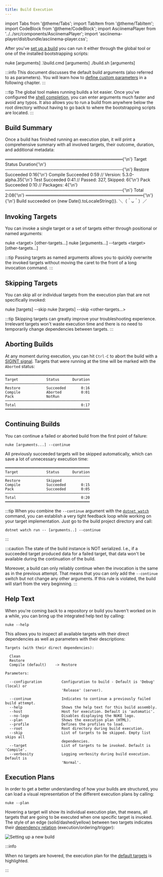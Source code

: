 ```yaml
---
title: Build Execution
---
```


import Tabs from '@theme/Tabs';
import TabItem from '@theme/TabItem';
import CodeBlock from '@theme/CodeBlock';
import AsciinemaPlayer from '../../src/components/AsciinemaPlayer';
import 'asciinema-player/dist/bundle/asciinema-player.css';

After you've [set up a build](02-setup.md) you can run it either through the global tool or one of the installed bootstrapping scripts:

<Tabs>
  <TabItem value="global-tool" label="Global Tool" default>
    <CodeBlock>nuke [arguments]</CodeBlock>
  </TabItem>
  <TabItem value="windows" label="Windows" default>
    <CodeBlock>.\build.cmd [arguments]</CodeBlock>
  </TabItem>
  <TabItem value="linux" label="Linux" default>
    <CodeBlock>./build.sh [arguments]</CodeBlock>
  </TabItem>
</Tabs>

:::info
This document discusses the default build arguments (also referred to as parameters). You will learn how to [define custom parameters](../02-fundamentals/06-parameters.md) in a following chapter.
:::

:::tip
The global tool makes running builds a lot easier. Once you've configured the [shell completion](../06-global-tool/00-shell-completion.md), you can enter arguments much faster and avoid any typos. It also allows you to run a build from anywhere below the root directory without having to go back to where the bootstrapping scripts are located.
:::

## Build Summary

Once a build has finished running an execution plan, it will print a comprehensive summary with all involved targets, their outcome, duration, and additional metadata:

<CodeBlock>
═══════════════════════════════════════{'\n'}
Target             Status      Duration{'\n'}
───────────────────────────────────────{'\n'}
Restore            Succeeded       0:16{'\n'}
Compile            Succeeded       0:59   // Version: 5.3.0-alpha.35{'\n'}
Test               Succeeded       0:41   // Passed: 327, Skipped: 6{'\n'}
Pack               Succeeded       0:10   // Packages: 4{'\n'}
───────────────────────────────────────{'\n'}
Total                              2:08{'\n'}
═══════════════════════════════════════{'\n'}
{'\n'}
Build succeeded on {new Date().toLocaleString()}. ＼（＾ᴗ＾）／
</CodeBlock>

[//]: # (## Default Parameters)
[//]: # ()
[//]: # (| Parameter     | Comment                                                   |)
[//]: # (|:--------------|:----------------------------------------------------------|)
[//]: # (| `--target`    | List of targets to be invoked                             |)
[//]: # (| `--skip`      | List of targets to be skipped &#40;empty for all non-invoked&#41; |)
[//]: # (| `--help`      | Shows the help text                                       |)
[//]: # (| `--host`      | Forcefully sets the `Host` implementation                 |)
[//]: # (| `--profile`   | List of `parameters.<name>.json` files to load            |)
[//]: # (| `--plan`      | Shows the HTML dependency graph                           |)
[//]: # (| `--verbosity` | Sets the verbosity used for logging                       |)
[//]: # (| `--continue`  | Continues the build from last point of failure            |)
[//]: # (| `--root`      | Forcefully sets the root directory                        |)

## Invoking Targets

You can invoke a single target or a set of targets either through positional or named arguments:

<Tabs>
  <TabItem value="positional-argument" label="Positional Argument" default>
    <CodeBlock>nuke &lt;target&gt; [other-targets...]</CodeBlock>
  </TabItem>
  <TabItem value="named-argument" label="Named Argument">
    <CodeBlock>nuke [arguments...] --targets &lt;target&gt; [other-targets...]</CodeBlock>
  </TabItem>
</Tabs>

:::tip
Passing targets as named arguments allows you to quickly overwrite the invoked targets without moving the caret to the front of a long invocation command.
:::

## Skipping Targets

You can skip all or individual targets from the execution plan that are not specifically invoked:

<Tabs>
    <TabItem value="skip-all" label="Skipping All Targets" default>
        <CodeBlock>nuke [targets] --skip</CodeBlock>
    </TabItem>
    <TabItem value="skip-individual" label="Skipping Individual Targets">
        <CodeBlock>nuke [targets] --skip &lt;other-targets...&gt;</CodeBlock>
    </TabItem>
</Tabs>

:::tip
Skipping targets can greatly improve your troubleshooting experience. Irrelevant targets won't waste execution time and there is no need to temporarily change dependencies between targets.
:::

## Aborting Builds

At any moment during execution, you can hit `Ctrl-C` to abort the build with a [SIGINT signal](https://docs.microsoft.com/en-us/windows/console/ctrl-c-and-ctrl-break-signals). Targets that were running at the time will be marked with the `Aborted` status:

```
═══════════════════════════════════════
Target             Status      Duration
───────────────────────────────────────
Restore            Succeeded       0:16
Compile            Aborted         0:01
Pack               NotRun
───────────────────────────────────────
Total                              0:17
═══════════════════════════════════════
```

## Continuing Builds

You can continue a failed or aborted build from the first point of failure:

```
nuke [arguments...] --continue
```

All previously succeeded targets will be skipped automatically, which can save a lot of unnecessary execution time:

```
═══════════════════════════════════════
Target             Status      Duration
───────────────────────────────────────
Restore            Skipped
Compile            Succeeded       0:15
Pack               Succeeded       0:05
───────────────────────────────────────
Total                              0:20
═══════════════════════════════════════
```

:::tip
When you combine the `--continue` argument with the [`dotnet watch`](https://docs.microsoft.com/dotnet/core/tools/dotnet-watch) command, you can establish a very tight feedback loop while working on your target implementation. Just go to the build project directory and call:

```
dotnet watch run -- [arguments..] --continue
```
:::

:::caution
The state of the build instance is NOT serialized. I.e., if a succeeded target produced data for a failed target, that data won't be available during the continuation of the build.

Moreover, a build can only reliably continue when the invocation is the same as in the previous attempt. That means that you can only add the `--continue` switch but not change any other arguments. If this rule is violated, the build will start from the very beginning.
:::

## Help Text

When you're coming back to a repository or build you haven't worked on in a while, you can bring up the integrated help text by calling:

```
nuke --help
```

This allows you to inspect all available targets with their direct dependencies as well as parameters with their descriptions:

```text
Targets (with their direct dependencies):

  Clean
  Restore
  Compile (default)    -> Restore

Parameters:

  --configuration         Configuration to build - Default is 'Debug' (local) or
                          'Release' (server).

  --continue              Indicates to continue a previously failed build attempt.
  --help                  Shows the help text for this build assembly.
  --host                  Host for execution. Default is 'automatic'.
  --no-logo               Disables displaying the NUKE logo.
  --plan                  Shows the execution plan (HTML).
  --profile               Defines the profiles to load.
  --root                  Root directory during build execution.
  --skip                  List of targets to be skipped. Empty list skips all
                          dependencies.
  --target                List of targets to be invoked. Default is 'Compile'.
  --verbosity             Logging verbosity during build execution. Default is
                          'Normal'.
```

## Execution Plans

In order to get a better understanding of how your builds are structured, you can load a visual representation of the different execution plans by calling:

```
nuke --plan
```

Hovering a target will show its individual execution plan, that means, all targets that are going to be executed when one specific target is invoked. The style of an edge (solid/dashed/yellow) between two targets indicates their [dependency relation](../02-fundamentals/05-targets.md#dependencies) (execution/ordering/trigger):   

<img src="/img/docs/plan.gif" alt="Setting up a new build" />

:::info

When no targets are hovered, the execution plan for the [default targets](../02-fundamentals/04-builds.md) is highlighted.

:::
